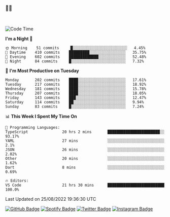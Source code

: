 ### 🤙🍺

<!-- <a href="https://github-readme-stats.vercel.app/api?username=hzak2xx&count_private=true&show_icons=true&theme=dracula">
  <img align="center" src="https://github-readme-stats.vercel.app/api?username=hzak2xx&count_private=true&show_icons=true&theme=dracula" />
</a>
</br> -->
</br>

<!--START_SECTION:waka-->
![Code Time](http://img.shields.io/badge/Code%20Time-1%2C754%20hrs%2017%20mins-blue)

**I'm a Night 🦉** 

```text
🌞 Morning    51 commits     █░░░░░░░░░░░░░░░░░░░░░░░░   4.45% 
🌆 Daytime    410 commits    █████████░░░░░░░░░░░░░░░░   35.75% 
🌃 Evening    602 commits    █████████████░░░░░░░░░░░░   52.48% 
🌙 Night      84 commits     █░░░░░░░░░░░░░░░░░░░░░░░░   7.32%

```
📅 **I'm Most Productive on Tuesday** 

```text
Monday       202 commits    ████░░░░░░░░░░░░░░░░░░░░░   17.61% 
Tuesday      217 commits    ████░░░░░░░░░░░░░░░░░░░░░   18.92% 
Wednesday    181 commits    ████░░░░░░░░░░░░░░░░░░░░░   15.78% 
Thursday     207 commits    ████░░░░░░░░░░░░░░░░░░░░░   18.05% 
Friday       143 commits    ███░░░░░░░░░░░░░░░░░░░░░░   12.47% 
Saturday     114 commits    ██░░░░░░░░░░░░░░░░░░░░░░░   9.94% 
Sunday       83 commits     █░░░░░░░░░░░░░░░░░░░░░░░░   7.24%

```


📊 **This Week I Spent My Time On** 

```text
💬 Programming Languages: 
TypeScript               20 hrs 2 mins       ███████████████████████░░   93.17% 
YAML                     27 mins             ░░░░░░░░░░░░░░░░░░░░░░░░░   2.1% 
JSON                     26 mins             ░░░░░░░░░░░░░░░░░░░░░░░░░   2.02% 
Other                    20 mins             ░░░░░░░░░░░░░░░░░░░░░░░░░   1.62% 
Dart                     8 mins              ░░░░░░░░░░░░░░░░░░░░░░░░░   0.69%

🔥 Editors: 
VS Code                  21 hrs 30 mins      █████████████████████████   100.0%

```


 Last Updated on 25/08/2022 19:36:30 UTC
<!--END_SECTION:waka-->

[![GitHub Badge](https://img.shields.io/badge/GitHub-100000?style=for-the-badge&logo=github&logoColor=white)](https://github.com/hzak2xx)
[![Spotify Badge](https://img.shields.io/badge/Spotify-1ED760?&style=for-the-badge&logo=spotify&logoColor=white)](https://open.spotify.com/user/uf90s6sbbh75a1mt44clkhkvf)
[![Twitter Badge](https://img.shields.io/badge/Twitter-1DA1F2?style=for-the-badge&logo=twitter&logoColor=white)](https://twitter.com/hzak2xx)
[![Instagram Badge](https://img.shields.io/badge/Instagram-E4405F?style=for-the-badge&logo=instagram&logoColor=white)](https://www.instagram.com/hzak2xx/)
